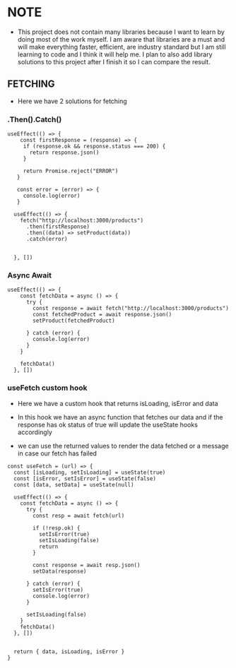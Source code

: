 # NOTE

- This project does not contain many libraries because I want to learn by doing most of the work myself. I am aware that libraries are a must and will make everything faster, efficient, are industry standard but I am still learning to code and I think it will help me. I plan to also add library solutions to this project after I finish it so I can compare the result.

## FETCHING

- Here we have 2 solutions for fetching
### .Then().Catch()

```JS
useEffect(() => {
    const firstResponse = (response) => {
     if (response.ok && response.status === 200) {
       return response.json()
     }

     return Promise.reject("ERROR")
   }

   const error = (error) => {
     console.log(error)
   }

  useEffect(() => {
    fetch("http://localhost:3000/products")
      .then(firstResponse)
      .then((data) => setProduct(data))
      .catch(error)

      
  }, [])
```

### Async Await

```JS
useEffect(() => {
    const fetchData = async () => {
      try {
        const response = await fetch("http://localhost:3000/products")
        const fetchedProduct = await response.json()
        setProduct(fetchedProduct)

      } catch (error) {
        console.log(error)
      }
    }

    fetchData()
  }, [])
```

### useFetch custom hook

- Here we have a custom hook that returns isLoading, isError and data

- In this hook we have an async function that fetches our data and if the response has ok status of true will update the useState hooks accordingly

- we can use the returned values to render the data fetched or a message in case our fetch has failed

```JS
const useFetch = (url) => {
  const [isLoading, setIsLoading] = useState(true)
  const [isError, setIsError] = useState(false)
  const [data, setData] = useState(null)

  useEffect(() => {
    const fetchData = async () => {
      try {
        const resp = await fetch(url)
 
        if (!resp.ok) {
          setIsError(true)
          setIsLoading(false)
          return
        }

        const response = await resp.json()
        setData(response)
       
      } catch (error) {
        setIsError(true)
        console.log(error)
      }
      
      setIsLoading(false)
    }
    fetchData()
  }, [])

  
  return { data, isLoading, isError }
}
```